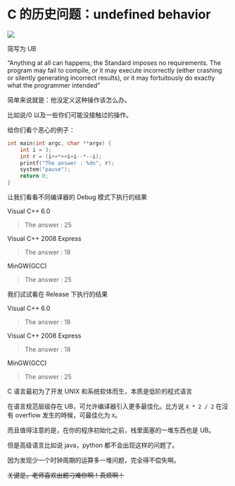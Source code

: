 # C 的历史问题：undefined behavior

![](https://cdn.xyxsw.site/boxcnIdOChXQUGMvnxWcB7uTWLh.png)

简写为 UB

“Anything at all can happens; the Standard imposes no requirements. The program may fail to compile, or it may execute incorrectly (either crashing or silently generating incorrect results), or it may fortuitously do exactly what the programmer intended”

简单来说就是：他没定义这种操作该怎么办。

比如说/0 以及一些你们可能没接触过的操作。

给你们看个恶心的例子：

```c
int main(int argc, char **argv) {
    int i = 3;
    int r = (i++*++i+i--*--i);
    printf("The answer : %dn", r);
    system("pause");
    return 0;
}
```

让我们看看不同编译器的 Debug 模式下执行的结果

Visual C++ 6.0

> The answer : 25

Visual C++ 2008 Express

> The answer : 18

MinGW(GCC)

> The answer : 25

我们试试看在 Release 下执行的结果

Visual C++ 6.0

> The answer : 18

Visual C++ 2008 Express

> The answer : 18

MinGW(GCC)

> The answer : 25

C 语言最初为了开发 UNIX 和系统软体而生，本质是低阶的程式语言

在语言规范层级存在 UB，可允许编译器引入更多最佳化。比方说 `X * 2 / 2` 在沒有 overflow 发生的時候，可最佳化为 `X`。

而且值得注意的是，在你的程序初始化之前，栈里面塞的一堆东西也是 UB。

但是高级语言比如说 java，python 都不会出现这样的问题了。

因为发现少一个时钟周期的运算多一堆问题，完全得不偿失啊。

<del>关键是，老师喜欢出题刁难你啊！真烦啊！</del>
